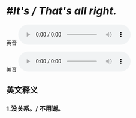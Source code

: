 # ***\#It's / That's all right.*** 
英音
<audio src="./media/It’s all right1_AAC.aac" controls="controls"></audio>

美音
<audio src="./media/It’s all right2_AAC.aac" controls="controls"></audio>



  

英文释义
---
### 1.**没关系。/ 不用谢。**  


